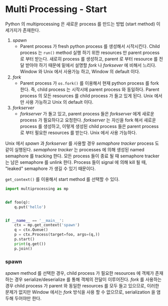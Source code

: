 # Multi Processing - Start

Python 의 multiprocessing 은 새로운 process 를 만드는 방법 (start method) 
이 세가지가 존재한다.

1. *spawn*
    * Parent process 가 fresh python process 를 생성해서 시작시킨다. 
    Child process 는 `run()` method 실행 하기 위한 resources 만 parent 
    process 로 부터 받는다. 새로히 process 를 생성하고, parent 로 부터 
    resource 를 전달 받아야 하기 때문에 밑에서 설명할 *fork* 나 
    *forksever* 에 비해서 느리다. Window 와 Unix 에서 사용가능 하고, 
    Window 의 default 이다.
2. *fork*
    * Parent process 가 `os.fork()` 를 이용해서 현재 python process 를 
    fork 한다. 즉, child process 는 시작시에 parent process 와 동일하다. 
    Parent process 의 모든 resources 를 child process 가 들고 있게 된다. 
    Unix 에서만 사용 가능하고 Unix 의 default 이다.
3. *forkserver* 
    * *forkserver* 가 돌고 있고, parent process 들은 *forkserver* 에게 
    새로운 process 가 필요하다고 요청한다. *forkserver* 는 자신을 
    fork 해서 새로운 process 를 생성하고, 이렇게 생성된 child process 
    들은 parent process 로 부터 필요한 resources 를 받는다. 
    Unix 에서 사용 가능하다.

Unix 에서 *spawn* 과 *forkserver* 를 사용할 경우 *semaphore tracker* 
process 도 같이 실행된다. *semaphore tracker* 는 processes 에 의해 
생성된 named semaphore 를 tracking 한다. 모든 process 들이 종료 될 때 
semaphore tracker 는 남은 semaphore 를 unlink 한다. Process 들이 signal 
에 의해 kill 될 때, "leaked" semaphore 가 생길 수 있기 때문이다.

`get_context()` 를 이용해서 start method 를 선택할 수 있다.

```python
import multiprocessing as mp


def foo(q):
    q.put('hello')


if __name__ == '__main__':
    ctx = mp.get_context('spawn')
    q = ctx.Queue()
    p = ctx.Process(target=foo, args=(q,))
    p.start()
    print(q.get())
    p.join()
```

### spawn
*spawn* method 를 선택한 경우, child process 가 필요한 resources 에 객체가 
존재하는 경우 serialize/deserialize 를 통해 객체의 전달이 이루어진다. 
*fork* 를 사용하는 경우 child process 가 parent 와 동일한 resources 를 모두 
들고 있으므로, 이러한 문제가 없지만 Window 에서는 *fork* 방식을 사용 할 수 
없으므로, serialization 을 염두해 두어야만 한다.
